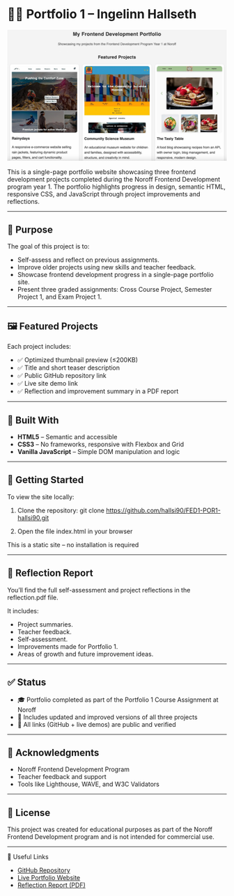# 🧑‍💻 Portfolio 1 – Ingelinn Hallseth

![Portfolio 1 preview](./images/portfolio-preview.jpg)

This is a single-page portfolio website showcasing three frontend development projects completed during the Noroff Frontend Development program year 1. The portfolio highlights progress in design, semantic HTML, responsive CSS, and JavaScript through project improvements and reflections.

---

## 📌 Purpose

The goal of this project is to:

- Self-assess and reflect on previous assignments.
- Improve older projects using new skills and teacher feedback.
- Showcase frontend development progress in a single-page portfolio site.
- Present three graded assignments: Cross Course Project, Semester Project 1, and Exam Project 1.

---

## 🖼️ Featured Projects

Each project includes:

- ✅ Optimized thumbnail preview (≤200KB)
- ✅ Title and short teaser description
- ✅ Public GitHub repository link
- ✅ Live site demo link
- ✅ Reflection and improvement summary in a PDF report

---

## 🧰 Built With

- **HTML5** – Semantic and accessible
- **CSS3** – No frameworks, responsive with Flexbox and Grid
- **Vanilla JavaScript** – Simple DOM manipulation and logic

---

## 🚀 Getting Started

To view the site locally:

1. Clone the repository:
   git clone https://github.com/hallsi90/FED1-POR1-hallsi90.git

2. Open the file index.html in your browser

This is a static site – no installation is required

---

## 📄 Reflection Report

You’ll find the full self-assessment and project reflections in the reflection.pdf file.

It includes:

- Project summaries.
- Teacher feedback.
- Self-assessment.
- Improvements made for Portfolio 1.
- Areas of growth and future improvement ideas.

---

## ✅ Status

- 🎓 Portfolio completed as part of the Portfolio 1 Course Assignment at Noroff
- 📂 Includes updated and improved versions of all three projects
- 🔗 All links (GitHub + live demos) are public and verified

---

## 🙏 Acknowledgments

- Noroff Frontend Development Program
- Teacher feedback and support
- Tools like Lighthouse, WAVE, and W3C Validators

---

## 📄 License

This project was created for educational purposes as part of the Noroff Frontend Development program and is not intended for commercial use.

---

🔗 Useful Links

- [GitHub Repository](https://github.com/hallsi90/FED1-POR1-hallsi90)
- [Live Portfolio Website](https://portfolio-1-hallsi90.netlify.app/)
- [Reflection Report (PDF)](./reflection.pdf)
